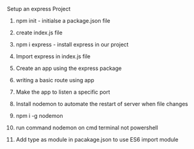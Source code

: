 Setup an express Project

1. npm init - initialse a package.json file

2. create index.js file

3. npm i express - install express in our project

4. Import express in index.js file

5. Create an app using the express package

6. writing a basic route using app

7. Make the app to listen a specific port

8. Install nodemon to automate the restart of server when file changes

9. npm i -g nodemon

10. run command nodemon on cmd terminal not powershell

11. Add type as module in pacakage.json to use ES6 import module